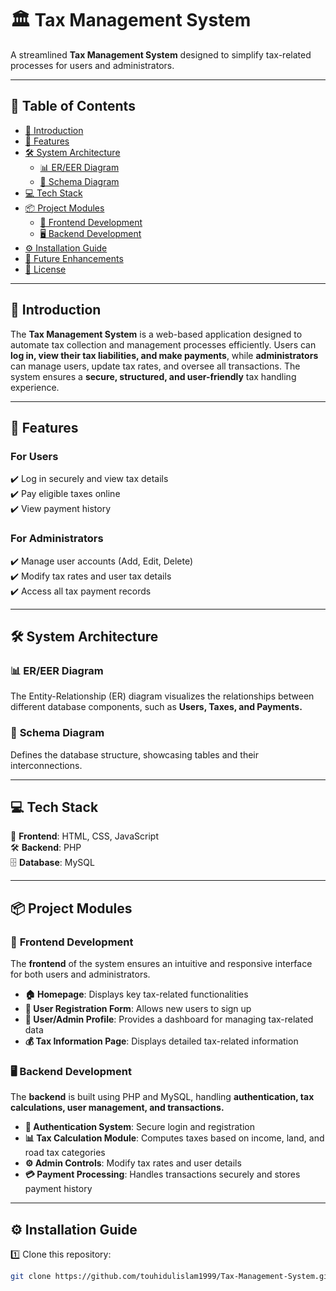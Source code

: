 # 🏛️ Tax Management System

A streamlined **Tax Management System** designed to simplify tax-related processes for users and administrators.

---

## 📖 Table of Contents
- [📌 Introduction](#-introduction)
- [🚀 Features](#-features)
- [🛠️ System Architecture](#-system-architecture)
  - [📊 ER/EER Diagram](#-er-eer-diagram)
  - [📜 Schema Diagram](#-schema-diagram)
- [💻 Tech Stack](#-tech-stack)
- [📦 Project Modules](#-project-modules)
  - [🎨 Frontend Development](#-frontend-development)
  - [🖥️ Backend Development](#-backend-development)
- [⚙️ Installation Guide](#-installation-guide)
- [🔮 Future Enhancements](#-future-enhancements)
- [📜 License](#-license)

---

## 📌 Introduction

The **Tax Management System** is a web-based application designed to automate tax collection and management processes efficiently. Users can **log in, view their tax liabilities, and make payments**, while **administrators** can manage users, update tax rates, and oversee all transactions. The system ensures a **secure, structured, and user-friendly** tax handling experience.

---

## 🚀 Features

### **For Users**
✔️ Log in securely and view tax details  
✔️ Pay eligible taxes online  
✔️ View payment history  

### **For Administrators**
✔️ Manage user accounts (Add, Edit, Delete)  
✔️ Modify tax rates and user tax details  
✔️ Access all tax payment records  

---

## 🛠️ System Architecture

### 📊 **ER/EER Diagram**
The Entity-Relationship (ER) diagram visualizes the relationships between different database components, such as **Users, Taxes, and Payments.**

### 📜 **Schema Diagram**
Defines the database structure, showcasing tables and their interconnections.

---

## 💻 Tech Stack

🚀 **Frontend**: HTML, CSS, JavaScript  
🛠 **Backend**: PHP  
🗄 **Database**: MySQL  

---

## 📦 Project Modules

### 🎨 **Frontend Development**
The **frontend** of the system ensures an intuitive and responsive interface for both users and administrators.
- **🏠 Homepage**: Displays key tax-related functionalities
- **📝 User Registration Form**: Allows new users to sign up
- **👤 User/Admin Profile**: Provides a dashboard for managing tax-related data
- **💰 Tax Information Page**: Displays detailed tax-related information

### 🖥️ **Backend Development**
The **backend** is built using PHP and MySQL, handling **authentication, tax calculations, user management, and transactions.**
- **🔐 Authentication System**: Secure login and registration
- **📊 Tax Calculation Module**: Computes taxes based on income, land, and road tax categories
- **⚙️ Admin Controls**: Modify tax rates and user details
- **💳 Payment Processing**: Handles transactions securely and stores payment history

---

## ⚙️ Installation Guide

1️⃣ Clone this repository:
   ```bash
   git clone https://github.com/touhidulislam1999/Tax-Management-System.git
